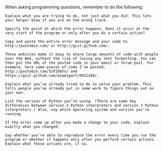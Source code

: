 When asking programming questions, remember to do the following:

    Explain what you are trying to do, not just what you did. This lets your helper know if you are on the wrong track.

    Specify the point at which the error happens. Does it occur at the very start of the program or only after you do a certain action?

    Copy and paste the entire error message and your code to http://pastebin.com/ or http://gist.github.com/.

    These websites make it easy to share large amounts of code with people over the Web, without the risk of losing any text formatting. You can then put the URL of the posted code in your email or forum post. For example, here some pieces of code I’ve posted: http://pastebin.com/SzP2DbFx/ and https://gist.github.com/asweigart/6912168/.

    Explain what you’ve already tried to do to solve your problem. This tells people you’ve already put in some work to figure things out on your own.

    List the version of Python you’re using. (There are some key differences between version 2 Python interpreters and version 3 Python interpreters.) Also, say which operating system and version you’re running.

    If the error came up after you made a change to your code, explain exactly what you changed.

    Say whether you’re able to reproduce the error every time you run the program or whether it happens only after you perform certain actions. Explain what those actions are, if so.

